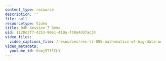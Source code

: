 ```yaml
---
content_type: resource
description: ''
file: null
resourcetype: Video
title: D4M Session 7 Demo
uid: 1128d3f7-4253-90e1-410a-f39a4dd7ac34
video_files:
  video_captions_file: /resources/res-ll-005-mathematics-of-big-data-and-machine-learning-january-iap-2020/lecture-notes/d4m-session-7-demo-1/0cmj5TfFCLY.vtt
video_metadata:
  youtube_id: 0cmj5TfFCLY
---
```

